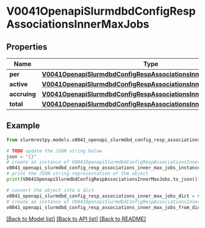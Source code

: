 # V0041OpenapiSlurmdbdConfigRespAssociationsInnerMaxJobs


## Properties

Name | Type | Description | Notes
------------ | ------------- | ------------- | -------------
**per** | [**V0041OpenapiSlurmdbdConfigRespAssociationsInnerMaxJobsPer**](V0041OpenapiSlurmdbdConfigRespAssociationsInnerMaxJobsPer.md) |  | [optional]
**active** | [**V0041OpenapiSlurmdbdConfigRespAssociationsInnerMaxJobsActive**](V0041OpenapiSlurmdbdConfigRespAssociationsInnerMaxJobsActive.md) |  | [optional]
**accruing** | [**V0041OpenapiSlurmdbdConfigRespAssociationsInnerMaxJobsAccruing**](V0041OpenapiSlurmdbdConfigRespAssociationsInnerMaxJobsAccruing.md) |  | [optional]
**total** | [**V0041OpenapiSlurmdbdConfigRespAssociationsInnerMaxJobsTotal**](V0041OpenapiSlurmdbdConfigRespAssociationsInnerMaxJobsTotal.md) |  | [optional]

## Example

```python
from slurmrestpy.models.v0041_openapi_slurmdbd_config_resp_associations_inner_max_jobs import V0041OpenapiSlurmdbdConfigRespAssociationsInnerMaxJobs

# TODO update the JSON string below
json = "{}"
# create an instance of V0041OpenapiSlurmdbdConfigRespAssociationsInnerMaxJobs from a JSON string
v0041_openapi_slurmdbd_config_resp_associations_inner_max_jobs_instance = V0041OpenapiSlurmdbdConfigRespAssociationsInnerMaxJobs.from_json(json)
# print the JSON string representation of the object
print(V0041OpenapiSlurmdbdConfigRespAssociationsInnerMaxJobs.to_json())

# convert the object into a dict
v0041_openapi_slurmdbd_config_resp_associations_inner_max_jobs_dict = v0041_openapi_slurmdbd_config_resp_associations_inner_max_jobs_instance.to_dict()
# create an instance of V0041OpenapiSlurmdbdConfigRespAssociationsInnerMaxJobs from a dict
v0041_openapi_slurmdbd_config_resp_associations_inner_max_jobs_from_dict = V0041OpenapiSlurmdbdConfigRespAssociationsInnerMaxJobs.from_dict(v0041_openapi_slurmdbd_config_resp_associations_inner_max_jobs_dict)
```
[[Back to Model list]](../README.md#documentation-for-models) [[Back to API list]](../README.md#documentation-for-api-endpoints) [[Back to README]](../README.md)



